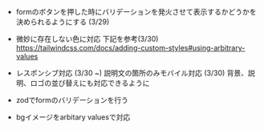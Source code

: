 - formのボタンを押した時にバリデーションを発火させて表示するかどうかを決められるようにする (3/29)
- 微妙に存在しない色に対応 下記を参考(3/30)
https://tailwindcss.com/docs/adding-custom-styles#using-arbitrary-values
- レスポンシブ対応 (3/30 ~)
説明文の箇所のみモバイル対応 (3/30)
背景、説明、ロゴの並び替えにも対応できるように

- zodでformのバリデーションを行う
- bgイメージをarbitary valuesで対応
